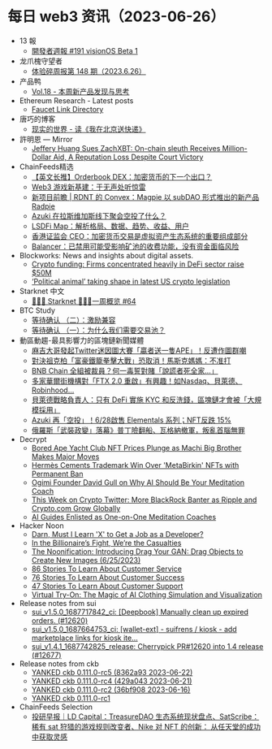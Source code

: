 # 每日 web3 资讯（2023-06-26）

- 13 報
  - [開發者週報 #191 visionOS Beta 1](https://www.ethanhuang13.com/p/191)
- 龙爪槐守望者
  - [体验碎周报第 148 期（2023.6.26）](https://www.ftium4.com/ux-weekly-148.html)
- 产品鸭
  - [Vol.18 - 本周新产品发现与思考](https://produck.zhubai.love/posts/2284653257689550848)
- Ethereum Research - Latest posts
  - [Faucet Link Directory](https://ethresear.ch/t/faucet-link-directory/12670/47)
- 唐巧的博客
  - [现实的世界 - 读《我在北京送快递》](https://blog.devtang.com/2023/06/25/my-19-jobs/)
- 許明恩 — Mirror
  - [Jeffery Huang Sues ZachXBT: On-chain sleuth Receives Million-Dollar Aid, A Reputation Loss Despite Court Victory](https://mirror.xyz/mnhsu.eth/i6n3nM9XZLCX-r1TyoQFgGdSF7AUjDFtgIWc1uybIOI)
- ChainFeeds精选
  - [【英文长推】Orderbook DEX：加密货币的下一个出口？](https://twitter.com/zk7hao/status/1672748309495316480)
  - [Web3 游戏新基建：于无声处听惊雷](https://twitter.com/0xning0x/status/1672809028169379840)
  - [新项目前瞻 | RDNT 的 Convex：Magpie 以 subDAO 形式推出的新产品 Radpie](https://twitter.com/NintendoDoomed/status/1672489237923651586)
  - [Azuki 在拉斯维加斯线下聚会空投了什么？](https://twitter.com/anymose96/status/1672530194853408768)
  - [LSDFi Map：解析格局、数据、趋势、收益、用户](https://twitter.com/Wayne24699837/status/1672588055268716545)
  - [香港证监会 CEO：加密货币交易是虚拟资产生态系统的重要组成部分](https://cointelegraph.com/news/crypto-trading-is-important-virtual-asset-ecosystem-hong-kong-sfc-chief)
  - [Balancer：已禁用可能受影响矿池的收费功能，没有资金面临风险](https://twitter.com/Balancer/status/1672635756005957633)
- Blockworks: News and insights about digital assets.
  - [Crypto funding: Firms concentrated heavily in DeFi sector raise $50M](https://blockworks.co/news/defi-sector-raises-50m)
  - [‘Political animal’ taking shape in latest US crypto legislation](https://blockworks.co/news/political-animal-taking-shape)
- Starknet 中文
  - [👩🏽‍🚀 Starknet 👨🏽‍🚀一周概览 #64](https://starknetzh.substack.com/p/starknet-64-d28)
- BTC Study
  - [等待确认 （二）：激励兼容](https://www.btcstudy.org/2023/06/25/waiting-for-confirmation-2-incentives/)
  - [等待确认 （一）：为什么我们需要交易池？](https://www.btcstudy.org/2023/06/25/waiting-for-confirmation-part-1-why-we-need-mempools/)
- 動區動趨-最具影響力的區塊鏈新聞媒體
  - [麻吉大哥發起Twitter迷因圖大賽「贏者送一隻APE」！反遭作圖群嘲](https://www.blocktempo.com/machi-big-brother-start-meme-contest-winner-get-ape/)
  - [對決祖克柏「富豪鐵籠拳擊大戰」恐取消！馬斯克媽媽：不准打](https://www.blocktempo.com/maye-musk-canceled-fight-between-elon-musk-and-mark-zuckerberg/)
  - [BNB Chain 全組被裁員？何一毒誓對賭「說謊者死全家…」](https://www.blocktempo.com/binance-co-founder-yi-he-clarification-bnb-chain-layoffs-is-rumor/)
  - [多家華爾街機構對「FTX 2.0 重啟」有興趣！如Nasdaq、貝萊德、Robinhood…](https://www.blocktempo.com/blackrock-and-nasdaq-among-363-parties-interested-in-ftx/)
  - [貝萊德戰略負責人：只有 DeFi 實施 KYC 和反洗錢，區塊鏈才會被「大規模採用」](https://www.blocktempo.com/blackrock-exec-says-defi-needs-kyc-and-aml/)
  - [Azuki 再「空投」！6/28啟售 Elementals 系列；NFT反跌 15%](https://www.blocktempo.com/azuki-nft-airdrop-again-in-las-vegas-party/)
  - [俄羅斯「武裝政變」落幕》普丁險翻船、瓦格納撤軍，叛亂首腦無罪](https://www.blocktempo.com/prigozhin-has-agreed-to-leave-russia-or-belarus-as-part-of-deal/)
- Decrypt
  - [Bored Ape Yacht Club NFT Prices Plunge as Machi Big Brother Makes Major Moves](https://decrypt.co/146137/bored-ape-yacht-club-nft-prices-plunge-machi-big-brother)
  - [Hermès Cements Trademark Win Over 'MetaBirkin' NFTs with Permanent Ban](https://decrypt.co/146133/hermes-cements-trademark-win-over-metabirkin-nfts-with-permanent-ban)
  - [Ogimi Founder David Gull on Why AI Should Be Your Meditation Coach](https://decrypt.co/videos/interviews/DnNqBruk/ogimi-founder-david-gull-on-why-ai-should-be-your-meditation-coach)
  - [This Week on Crypto Twitter: More BlackRock Banter as Ripple and Crypto.com Grow Globally](https://decrypt.co/146107/this-week-on-crypto-twitter-blackrock-ripple-crypto-com-further-their-global-reach)
  - [AI Guides Enlisted as One-on-One Meditation Coaches](https://decrypt.co/146108/ai-meditation-guides-teacher-coach-ogimi)
- Hacker Noon
  - [Darn, Must I Learn 'X' to Get a Job as a Developer?](https://hackernoon.com/darn-must-i-learn-x-to-get-a-job-as-a-developer?source=rss)
  - [In the Billionaire’s Fight, We’re the Casualties](https://hackernoon.com/in-the-billionaires-fight-were-the-casualties?source=rss)
  - [The Noonification: Introducing Drag Your GAN: Drag Objects to Create New Images (6/25/2023)](https://hackernoon.com/6-25-2023-noonification?source=rss)
  - [86 Stories To Learn About Customer Service](https://hackernoon.com/86-stories-to-learn-about-customer-service?source=rss)
  - [76 Stories To Learn About Customer Success](https://hackernoon.com/76-stories-to-learn-about-customer-success?source=rss)
  - [47 Stories To Learn About Customer Support](https://hackernoon.com/47-stories-to-learn-about-customer-support?source=rss)
  - [Virtual Try-On: The Magic of AI Clothing Simulation and Visualization](https://hackernoon.com/virtual-try-on-the-magic-of-ai-clothing-simulation-and-visualization?source=rss)
- Release notes from sui
  - [sui_v1.5.0_1687717842_ci: [Deepbook] Manually clean up expired orders. (#12620)](https://github.com/MystenLabs/sui/releases/tag/sui_v1.5.0_1687717842_ci)
  - [sui_v1.5.0_1687664753_ci: [wallet-ext] - suifrens / kiosk - add marketplace links for kiosk ite…](https://github.com/MystenLabs/sui/releases/tag/sui_v1.5.0_1687664753_ci)
  - [sui_v1.4.1_1687742825_release: Cherrypick PR#12620 into 1.4 release (#12677)](https://github.com/MystenLabs/sui/releases/tag/sui_v1.4.1_1687742825_release)
- Release notes from ckb
  - [YANKED ckb 0.111.0-rc5 (8362a93 2023-06-22)](https://github.com/nervosnetwork/ckb/releases/tag/v0.111.0-rc5)
  - [YANKED ckb 0.111.0-rc4 (429a043 2023-06-21)](https://github.com/nervosnetwork/ckb/releases/tag/v0.111.0-rc4)
  - [YANKED ckb 0.111.0-rc2 (36bf908 2023-06-16)](https://github.com/nervosnetwork/ckb/releases/tag/v0.111.0-rc2)
  - [YANKED ckb 0.111.0-rc1](https://github.com/nervosnetwork/ckb/releases/tag/v0.111.0-rc1)
- ChainFeeds Selection
  - [投研早报｜LD Capital：TreasureDAO 生态系统现状盘点、SatScribe：稀有 sat 狩猎的游戏规则改变者、Nike 对 NFT 的创新： 从任天堂的成功中获取灵感](https://substack.chainfeeds.xyz/p/ld-capitaltreasuredao-satscribe-sat)
